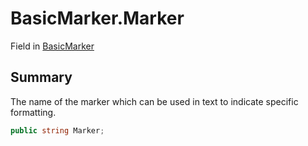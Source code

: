 # BasicMarker.Marker

Field in [BasicMarker](/docs/api/csharp/yarn.unity.markuppalette.basicmarker.md)

## Summary


The name of the marker which can be used in text to indicate
specific formatting.


```csharp
public string Marker;
```

